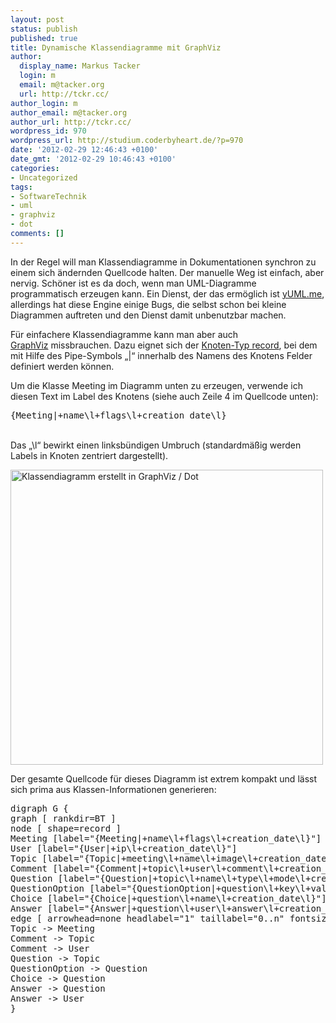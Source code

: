 ```yaml
---
layout: post
status: publish
published: true
title: Dynamische Klassendiagramme mit GraphViz
author:
  display_name: Markus Tacker
  login: m
  email: m@tacker.org
  url: http://tckr.cc/
author_login: m
author_email: m@tacker.org
author_url: http://tckr.cc/
wordpress_id: 970
wordpress_url: http://studium.coderbyheart.de/?p=970
date: '2012-02-29 12:46:43 +0100'
date_gmt: '2012-02-29 10:46:43 +0100'
categories:
- Uncategorized
tags:
- SoftwareTechnik
- uml
- graphviz
- dot
comments: []
---
```

<p>In der Regel will man Klassendiagramme in Dokumentationen synchron zu einem sich ändernden Quellcode halten. Der manuelle Weg ist einfach, aber nervig. Schöner ist es da doch, wenn man UML-Diagramme programmatisch erzeugen kann. Ein Dienst, der das ermöglich ist <a href="http://yuml.me/">yUML.me</a>, allerdings hat diese Engine einige Bugs, die selbst schon bei kleine Diagrammen auftreten und den Dienst damit unbenutzbar machen.</p>
<p>Für einfachere Klassendiagramme kann man aber auch <a href="http://www.graphviz.org/">GraphViz</a> missbrauchen. Dazu eignet sich der <a href="http://www.graphviz.org/doc/info/shapes.html">Knoten-Typ record</a>, bei dem mit Hilfe des Pipe-Symbols „|“ innerhalb des Namens des Knotens Felder definiert werden können.</p>
<p>Um die Klasse Meeting im Diagramm unten zu erzeugen, verwende ich diesen Text im Label des Knotens (siehe auch Zeile 4 im Quellcode unten): </p>
<pre>{Meeting|+name\l+flags\l+creation_date\l}</pre>
<p> <br />
Das „\l“ bewirkt einen linksbündigen Umbruch (standardmäßig werden Labels in Knoten zentriert dargestellt).</p>
<p><img class="alignnone size-medium wp-image-986" title="Klassendiagramm erstellt in GraphViz / Dot" src="http://studium.coderbyheart.de/wp-content/uploads/2012/02/models-500x472.png" alt="Klassendiagramm erstellt in GraphViz / Dot" width="500" height="472" /></p>
<p>Der gesamte Quellcode für dieses Diagramm ist extrem kompakt und lässt sich prima aus Klassen-Informationen generieren:</p>
<pre>digraph G {
graph [ rankdir=BT ]
node [ shape=record ]
Meeting [label="{Meeting|+name\l+flags\l+creation_date\l}"]
User [label="{User|+ip\l+creation_date\l}"]
Topic [label="{Topic|+meeting\l+name\l+image\l+creation_date\l}"]
Comment [label="{Comment|+topic\l+user\l+comment\l+creation_date\l}"]
Question [label="{Question|+topic\l+name\l+type\l+mode\l+creation_date\l}"]
QuestionOption [label="{QuestionOption|+question\l+key\l+value\l+creation_date\l}"]
Choice [label="{Choice|+question\l+name\l+creation_date\l}"]
Answer [label="{Answer|+question\l+user\l+answer\l+creation_date\l}"]
edge [ arrowhead=none headlabel="1" taillabel="0..n" fontsize=10 ]
Topic -&gt; Meeting
Comment -&gt; Topic
Comment -&gt; User
Question -&gt; Topic
QuestionOption -&gt; Question
Choice -&gt; Question
Answer -&gt; Question
Answer -&gt; User
}</pre>
